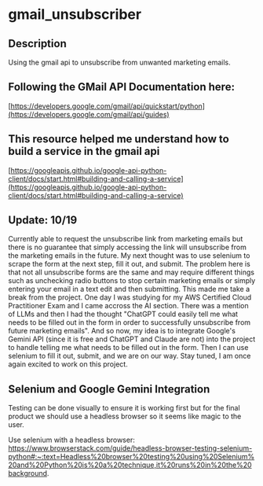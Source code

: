 # gmail_unsubscriber
## Description
Using the gmail api to unsubscribe from unwanted marketing emails.

## Following the GMail API Documentation here:
[https://developers.google.com/gmail/api/quickstart/python](https://developers.google.com/gmail/api/guides)

## This resource helped me understand how to build a service in the gmail api
[https://googleapis.github.io/google-api-python-client/docs/start.html#building-and-calling-a-service](https://googleapis.github.io/google-api-python-client/docs/start.html#building-and-calling-a-service)

## Update: 10/19
Currently able to request the unsubscribe link from marketing emails but there is no guarantee that simply accessing the link will unsubscribe from the marketing emails in the future. My next thought was to use selenium to scrape the form at the next step, fill it out, and submit. The problem here is that not all unsubscribe forms are the same and may require different things such as unchecking radio buttons to stop certain marketing emails or simply entering your email in a text edit and then submitting. This made me take a break from the project. One day I was studying for my AWS Certified Cloud Practitioner Exam and I came accross the AI section. There was a mention of LLMs and then I had the thought "ChatGPT could easily tell me what needs to be filled out in the form in order to successfully unsubscribe from future marketing emails". And so now, my idea is to integrate Google's Gemini API (since it is free and ChatGPT and Claude are not) into the project to handle telling me what needs to be filled out in the form. Then I can use selenium to fill it out, submit, and we are on our way. Stay tuned, I am once again excited to work on this project.

## Selenium and Google Gemini Integration
Testing can be done visually to ensure it is working first but for the final product we should use a headless browser so it seems like magic to the user.

Use selenium with a headless browser: https://www.browserstack.com/guide/headless-browser-testing-selenium-python#:~:text=Headless%20browser%20testing%20using%20Selenium%20and%20Python%20is%20a%20technique,it%20runs%20in%20the%20background.
